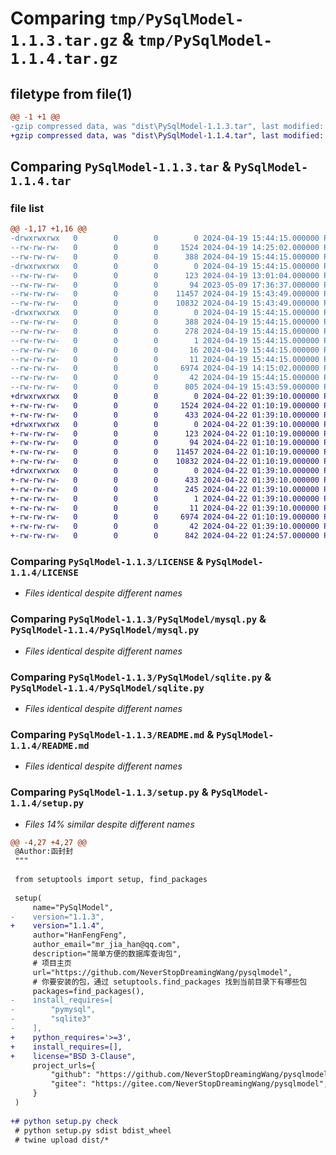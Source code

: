 # Comparing `tmp/PySqlModel-1.1.3.tar.gz` & `tmp/PySqlModel-1.1.4.tar.gz`

## filetype from file(1)

```diff
@@ -1 +1 @@
-gzip compressed data, was "dist\PySqlModel-1.1.3.tar", last modified: Fri Apr 19 15:44:15 2024, max compression
+gzip compressed data, was "dist\PySqlModel-1.1.4.tar", last modified: Mon Apr 22 01:39:10 2024, max compression
```

## Comparing `PySqlModel-1.1.3.tar` & `PySqlModel-1.1.4.tar`

### file list

```diff
@@ -1,17 +1,16 @@
-drwxrwxrwx   0        0        0        0 2024-04-19 15:44:15.000000 PySqlModel-1.1.3/
--rw-rw-rw-   0        0        0     1524 2024-04-19 14:25:02.000000 PySqlModel-1.1.3/LICENSE
--rw-rw-rw-   0        0        0      388 2024-04-19 15:44:15.000000 PySqlModel-1.1.3/PKG-INFO
-drwxrwxrwx   0        0        0        0 2024-04-19 15:44:15.000000 PySqlModel-1.1.3/PySqlModel/
--rw-rw-rw-   0        0        0      123 2024-04-19 13:01:04.000000 PySqlModel-1.1.3/PySqlModel/__init__.py
--rw-rw-rw-   0        0        0       94 2023-05-09 17:36:37.000000 PySqlModel-1.1.3/PySqlModel/base.py
--rw-rw-rw-   0        0        0    11457 2024-04-19 15:43:49.000000 PySqlModel-1.1.3/PySqlModel/mysql.py
--rw-rw-rw-   0        0        0    10832 2024-04-19 15:43:49.000000 PySqlModel-1.1.3/PySqlModel/sqlite.py
-drwxrwxrwx   0        0        0        0 2024-04-19 15:44:15.000000 PySqlModel-1.1.3/PySqlModel.egg-info/
--rw-rw-rw-   0        0        0      388 2024-04-19 15:44:15.000000 PySqlModel-1.1.3/PySqlModel.egg-info/PKG-INFO
--rw-rw-rw-   0        0        0      278 2024-04-19 15:44:15.000000 PySqlModel-1.1.3/PySqlModel.egg-info/SOURCES.txt
--rw-rw-rw-   0        0        0        1 2024-04-19 15:44:15.000000 PySqlModel-1.1.3/PySqlModel.egg-info/dependency_links.txt
--rw-rw-rw-   0        0        0       16 2024-04-19 15:44:15.000000 PySqlModel-1.1.3/PySqlModel.egg-info/requires.txt
--rw-rw-rw-   0        0        0       11 2024-04-19 15:44:15.000000 PySqlModel-1.1.3/PySqlModel.egg-info/top_level.txt
--rw-rw-rw-   0        0        0     6974 2024-04-19 14:15:02.000000 PySqlModel-1.1.3/README.md
--rw-rw-rw-   0        0        0       42 2024-04-19 15:44:15.000000 PySqlModel-1.1.3/setup.cfg
--rw-rw-rw-   0        0        0      805 2024-04-19 15:43:59.000000 PySqlModel-1.1.3/setup.py
+drwxrwxrwx   0        0        0        0 2024-04-22 01:39:10.000000 PySqlModel-1.1.4/
+-rw-rw-rw-   0        0        0     1524 2024-04-22 01:10:19.000000 PySqlModel-1.1.4/LICENSE
+-rw-rw-rw-   0        0        0      433 2024-04-22 01:39:10.000000 PySqlModel-1.1.4/PKG-INFO
+drwxrwxrwx   0        0        0        0 2024-04-22 01:39:10.000000 PySqlModel-1.1.4/PySqlModel/
+-rw-rw-rw-   0        0        0      123 2024-04-22 01:10:19.000000 PySqlModel-1.1.4/PySqlModel/__init__.py
+-rw-rw-rw-   0        0        0       94 2024-04-22 01:10:19.000000 PySqlModel-1.1.4/PySqlModel/base.py
+-rw-rw-rw-   0        0        0    11457 2024-04-22 01:10:19.000000 PySqlModel-1.1.4/PySqlModel/mysql.py
+-rw-rw-rw-   0        0        0    10832 2024-04-22 01:10:19.000000 PySqlModel-1.1.4/PySqlModel/sqlite.py
+drwxrwxrwx   0        0        0        0 2024-04-22 01:39:10.000000 PySqlModel-1.1.4/PySqlModel.egg-info/
+-rw-rw-rw-   0        0        0      433 2024-04-22 01:39:10.000000 PySqlModel-1.1.4/PySqlModel.egg-info/PKG-INFO
+-rw-rw-rw-   0        0        0      245 2024-04-22 01:39:10.000000 PySqlModel-1.1.4/PySqlModel.egg-info/SOURCES.txt
+-rw-rw-rw-   0        0        0        1 2024-04-22 01:39:10.000000 PySqlModel-1.1.4/PySqlModel.egg-info/dependency_links.txt
+-rw-rw-rw-   0        0        0       11 2024-04-22 01:39:10.000000 PySqlModel-1.1.4/PySqlModel.egg-info/top_level.txt
+-rw-rw-rw-   0        0        0     6974 2024-04-22 01:10:19.000000 PySqlModel-1.1.4/README.md
+-rw-rw-rw-   0        0        0       42 2024-04-22 01:39:10.000000 PySqlModel-1.1.4/setup.cfg
+-rw-rw-rw-   0        0        0      842 2024-04-22 01:24:57.000000 PySqlModel-1.1.4/setup.py
```

### Comparing `PySqlModel-1.1.3/LICENSE` & `PySqlModel-1.1.4/LICENSE`

 * *Files identical despite different names*

### Comparing `PySqlModel-1.1.3/PySqlModel/mysql.py` & `PySqlModel-1.1.4/PySqlModel/mysql.py`

 * *Files identical despite different names*

### Comparing `PySqlModel-1.1.3/PySqlModel/sqlite.py` & `PySqlModel-1.1.4/PySqlModel/sqlite.py`

 * *Files identical despite different names*

### Comparing `PySqlModel-1.1.3/README.md` & `PySqlModel-1.1.4/README.md`

 * *Files identical despite different names*

### Comparing `PySqlModel-1.1.3/setup.py` & `PySqlModel-1.1.4/setup.py`

 * *Files 14% similar despite different names*

```diff
@@ -4,27 +4,27 @@
 @Author:函封封
 """
 
 from setuptools import setup, find_packages
 
 setup(
     name="PySqlModel",
-    version="1.1.3",
+    version="1.1.4",
     author="HanFengFeng",
     author_email="mr_jia_han@qq.com",
     description="简单方便的数据库查询包",
     # 项目主页
     url="https://github.com/NeverStopDreamingWang/pysqlmodel",
     # 你要安装的包，通过 setuptools.find_packages 找到当前目录下有哪些包
     packages=find_packages(),
-    install_requires=[
-        "pymysql",
-        "sqlite3"
-    ],
+    python_requires='>=3',
+    install_requires=[],
+    license="BSD 3-Clause",
     project_urls={
         "github": "https://github.com/NeverStopDreamingWang/pysqlmodel",
         "gitee": "https://gitee.com/NeverStopDreamingWang/pysqlmodel",
     }
 )
 
+# python setup.py check
 # python setup.py sdist bdist_wheel
 # twine upload dist/*
```

